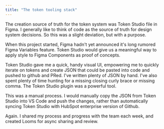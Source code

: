 ```yaml
---
title: "The token tooling stack"
---
```


The creation source of truth for the token system was Token Studio file in Figma. I generally like to think of code as the source of truth for design system decisions. So this was a slight deviation, but with a purpose.

When this project started, Figma hadn't yet announced it's long rumored Figma Variables feature. Token Studio would give us a meaningful way to apply style to Figma Components as proof of concepts.

Token Studio gave me a quick, handy visual UI, empowering me to quickly iterate on tokens and create JSON that could be pasted into code and pushed to github and PRed. I've written plenty of JSON by hand. I've also spent plenty of time hunting for a missing closing curly brace or missing comma. The Token Studio plugin was a powerful tool.

This was a manual process. I would manually copy the JSON from Token Studio into VS Code and push the changes, rather than automatically syncing Token Studio with HubSpot enterprise version of Github.

Again. I shared my process and progress with the team each week, and created Looms for async sharing and review.